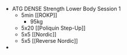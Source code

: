 - ATG DENSE Strength Lower Body Session 1
	- 5min [[ROKP]]
		- 95kg
	- 5x20 [[Poliquin Step-Up]]
	- 5x5 [[Nordic]]
	- 5x5 [[Reverse Nordic]]
-